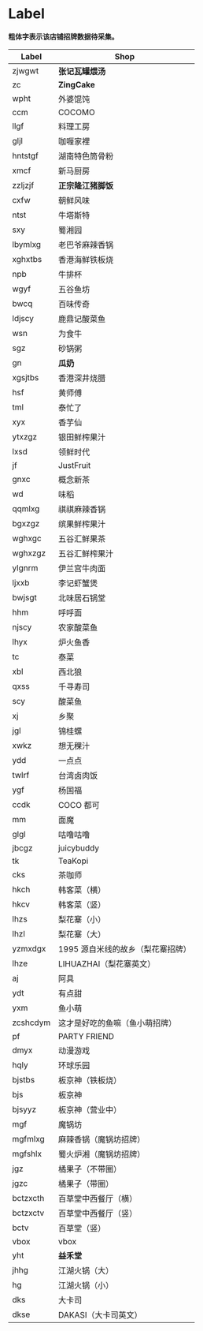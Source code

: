 # Label

**粗体字表示该店铺招牌数据待采集。**

| Label | Shop |
|-------|------|
|zjwgwt|**张记瓦罐煨汤**|
|zc|**ZingCake**|
|wpht|外婆馄饨|
|ccm|COCOMO|
|llgf|料理工房|
|gljl|咖喱家裡|
|hntstgf|湖南特色筒骨粉|
|xmcf|新马厨房|
|zzljzjf|**正宗隆江猪脚饭**|
|cxfw|朝鲜风味|
|ntst|牛塔斯特|
|sxy|蜀湘园|
|lbymlxg|老巴爷麻辣香锅|
|xghxtbs|香港海鲜铁板烧|
|npb|牛排杯|
|wgyf|五谷鱼坊|
|bwcq|百味传奇|
|ldjscy|鹿鼎记酸菜鱼|
|wsn|为食牛|
|sgz|砂锅粥|
|gn|**瓜奶**|
|xgsjtbs|香港深井烧腊|
|hsf|黄师傅|
|tml|泰忙了|
|xyx|香芋仙|
|ytxzgz|银田鲜榨果汁|
|lxsd|领鲜时代|
|jf|JustFruit|
|gnxc|概念新茶|
|wd|味稻|
|qqmlxg|祺祺麻辣香锅|
|bgxzgz|缤果鲜榨果汁|
|wghxgc|五谷汇鲜果茶|
|wghxzgz|五谷汇鲜榨果汁|
|ylgnrm|伊兰宫牛肉面|
|ljxxb|李记虾蟹煲|
|bwjsgt|北味居石锅堂|
|hhm|呼呼面|
|njscy|农家酸菜鱼|
|lhyx|炉火鱼香|
|tc|泰菜|
|xbl|西北狼|
|qxss|千寻寿司|
|scy|酸菜鱼|
|xj|乡聚|
|jgl|锦桂螺|
|xwkz|想无稞汁|
|ydd|一点点|
|twlrf|台湾卤肉饭|
|ygf|杨国福|
|ccdk|COCO 都可|
|mm|面魔|
|glgl|咕噜咕噜|
|jbcgz|juicybuddy|
|tk|TeaKopi|
|cks|茶咖师|
|hkch|韩客菜（横）|
|hkcv|韩客菜（竖）|
|lhzs|梨花寨（小）|
|lhzl|梨花寨（大）|
|yzmxdgx|1995 源自米线的故乡（梨花寨招牌）|
|lhze|LIHUAZHAI（梨花寨英文）|
|aj|阿具|
|ydt|有点甜|
|yxm|鱼小萌|
|zcshcdym|这才是好吃的鱼嘛（鱼小萌招牌）|
|pf|PARTY FRIEND|
|dmyx|动漫游戏|
|hqly|环球乐园|
|bjstbs|板京神（铁板烧）|
|bjs|板京神|
|bjsyyz|板京神（营业中）|
|mgf|魔锅坊|
|mgfmlxg|麻辣香锅（魔锅坊招牌）|
|mgfshlx|蜀火炉湘（魔锅坊招牌）|
|jgz|橘果子（不带圈）|
|jgzc|橘果子（带圈）|
|bctzxcth|百草堂中西餐厅（横）|
|bctzxctv|百草堂中西餐厅（竖）|
|bctv|百草堂（竖）|
|vbox|vbox|
|yht|**益禾堂**|
|jhhg|江湖火锅（大）|
|hg|江湖火锅（小）|
|dks|大卡司|
|dkse|DAKASI（大卡司英文）|
